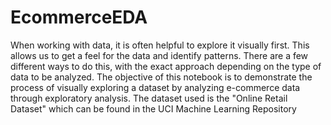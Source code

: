 # EcommerceEDA
When working with data, it is often helpful to explore it visually first. This allows us to get a feel for the
data and identify patterns. There are a few different ways to do this, with the exact approach depending
on the type of data to be analyzed. The objective of this notebook is to demonstrate
the process of visually exploring a dataset by analyzing e-commerce data through exploratory analysis.
The dataset used is the "Online Retail Dataset" which can be found in the UCI Machine Learning
Repository
